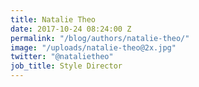```yaml
---
title: Natalie Theo
date: 2017-10-24 08:24:00 Z
permalink: "/blog/authors/natalie-theo/"
image: "/uploads/natalie-theo@2x.jpg"
twitter: "@natalietheo"
job_title: Style Director
---
```


